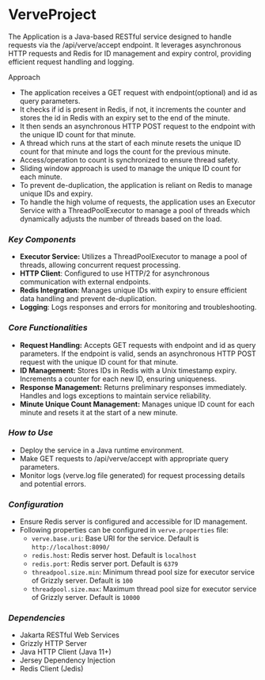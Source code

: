 # VerveProject

The Application is a Java-based RESTful service designed to handle requests via the /api/verve/accept endpoint. It leverages asynchronous HTTP requests and Redis for ID management and expiry control, providing efficient request handling and logging.

Approach
- The application receives a GET request with endpoint(optional) and id as query parameters.
- It checks if id is present in Redis, if not, it increments the counter and stores the id in Redis with an expiry set to the end of the minute.
- It then sends an asynchronous HTTP POST request to the endpoint with the unique ID count for that minute.
- A thread which runs at the start of each minute resets the unique ID count for that minute and logs the count for the previous minute.
- Access/operation to count is synchronized to ensure thread safety.
- Sliding window approach is used to manage the unique ID count for each minute.
- To prevent de-duplication, the application is reliant on Redis to manage unique IDs and expiry.
- To handle the high volume of requests, the application uses an Executor Service with a ThreadPoolExecutor to manage a pool of threads which dynamically adjusts the number of threads based on the load.

### _Key Components_

- **Executor Service:** Utilizes a ThreadPoolExecutor to manage a pool of threads, allowing concurrent request processing.
- **HTTP Client**: Configured to use HTTP/2 for asynchronous communication with external endpoints.
- **Redis Integration**: Manages unique IDs with expiry to ensure efficient data handling and prevent de-duplication.
- **Logging**: Logs responses and errors for monitoring and troubleshooting.

### _Core Functionalities_

- **Request Handling:** Accepts GET requests with endpoint and id as query parameters.
If the endpoint is valid, sends an asynchronous HTTP POST request with the unique ID count for that minute.
- **ID Management:** Stores IDs in Redis with a Unix timestamp expiry.
Increments a counter for each new ID, ensuring uniqueness.
- **Response Management:** Returns preliminary responses immediately.
Handles and logs exceptions to maintain service reliability.
- **Minute Unique Count Management:** Manages unique ID count for each minute and resets it at the start of a new minute.

### _How to Use_

- Deploy the service in a Java runtime environment.
- Make GET requests to /api/verve/accept with appropriate query parameters.
- Monitor logs (verve.log file generated) for request processing details and potential errors.

### _Configuration_

- Ensure Redis server is configured and accessible for ID management.
- Following properties can be configured in `verve.properties` file:
  - `verve.base.uri`: Base URI for the service. Default is `http://localhost:8090/`
  - `redis.host`: Redis server host. Default is `localhost`
  - `redis.port`: Redis server port. Default is `6379`
  - `threadpool.size.min`: Minimum thread pool size for executor service of Grizzly server. Default is `100`
  - `threadpool.size.max`: Maximum thread pool size for executor service of Grizzly server. Default is `10000`

### _Dependencies_

- Jakarta RESTful Web Services
- Grizzly HTTP Server
- Java HTTP Client (Java 11+)
- Jersey Dependency Injection
- Redis Client (Jedis)